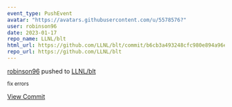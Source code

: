 ```yaml
---
event_type: PushEvent
avatar: "https://avatars.githubusercontent.com/u/5578576?"
user: robinson96
date: 2023-01-17
repo_name: LLNL/blt
html_url: https://github.com/LLNL/blt/commit/b6cb3a493248cfc980e894a96e4d3120330bfbbb
repo_url: https://github.com/LLNL/blt
---
```


<a href='https://github.com/robinson96' target='_blank'>robinson96</a> pushed to <a href='https://github.com/LLNL/blt' target='_blank'>LLNL/blt</a>

<small>fix errors</small>

<a href='https://github.com/LLNL/blt/commit/b6cb3a493248cfc980e894a96e4d3120330bfbbb' target='_blank'>View Commit</a>
